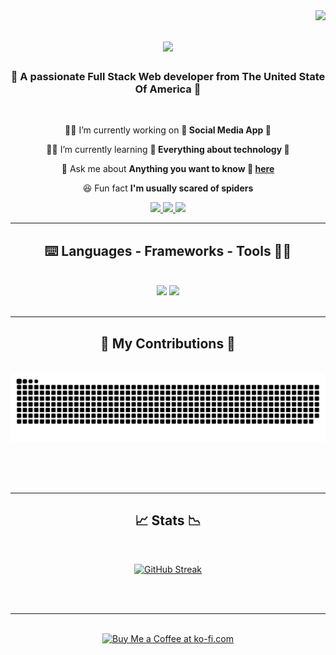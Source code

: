 <img align="right" src="https://visitor-badge.laobi.icu/badge?page_id=Ash0422.visitor-badge&left_color=red&right_color=green&left_text=Hello%20Visitors" />

<h1 align="center">
    <img src="https://readme-typing-svg.herokuapp.com/?font=Righteous&size=35&center=true&vCenter=true&width=500&height=70&duration=4000&lines=Hello+There!+👋;+I'm+Achraf+Chibane!;+A+Full+Stack+Web+Developer;+Welcome+To+My+GitHub+Page" />
</h1>

<h3 align="center">🗽 A passionate Full Stack Web developer from The United State Of America 🗽 </h3>

<br/>

<div align="center">
 
 🧑‍💻 I’m currently working on **📸 Social Media App 🤳**
 
 👨‍🎓 I’m currently learning **🤖 Everything about technology 🤖**

🙋 Ask me about **Anything you want to know 🐬 [here](https://github.com/Ash0422)**

😆 Fun fact **I'm usually scared of spiders**

 </div>
 
<div align="center"> 
  <a href="mailto:chibane.tkd04@gmail.com">
    <img src="https://img.shields.io/badge/Gmail-333333?style=for-the-badge&logo=gmail&logoColor=red" />
  </a>
  <a href="https://www.linkedin.com/in/achraf-chibane/" target="_blank">
    <img src="https://img.shields.io/badge/LinkedIn-0077B5?style=for-the-badge&logo=linkedin&logoColor=white" target="_blank" />
  </a>
  <a href="https://https://achrafchibane.com/" target="_blank">
     <img src="https://img.shields.io/badge/Portfolio-FF5722?style=for-the-badge&logo=todoist&logoColor=white" target="_blank" /> <!-- sqlite, safari, google-chrome are other good icon options -->
  </a>
</div>

 <hr/>
 
<h2 align="center">⌨️ Languages - Frameworks - Tools 👨‍🔧</h2>
<br/>
<div align="center">
    <img src="https://skillicons.dev/icons?i=react,bootstrap,mui,html,css,vscode,github,figma,tailwind,git,r" />
    <img src="https://skillicons.dev/icons?i=nodejs,python,javascript,typescript,express,firebase,mongodb,c,java,nextjs,mysql,flask" /><br>
</div>

<br/>
<hr/>

<div align="center">
  <h2>🐛 My Contributions 🐛</h2>
  <br>
  <img alt="snake eating my contributions" src="https://github.com/Ash0422/Ash0422/blob/output/github-contribution-grid-snake.svg" />
  
  <br/><br/><br/>
</div>

<hr/>

<h2 align="center">📈 Stats 📉</h2>
<br>
<div align=center>

[![GitHub Streak](https://streak-stats.demolab.com?user=Ash0422&theme=react&exclude_days=Sun%2CMon%2CTue%2CWed%2CThu%2CFri%2CSat)](https://git.io/streak-stats)

</div>

<br/><br/>

<hr/>

<br/>

<div align="center">
<a href='https://ko-fi.com/ash0422' target='_blank'><img height='64' style='border:0px;height:64px;' src='https://storage.ko-fi.com/cdn/kofi1.png?v=3' border='0' alt='Buy Me a Coffee at ko-fi.com' /></a>
</div>

<br/>
